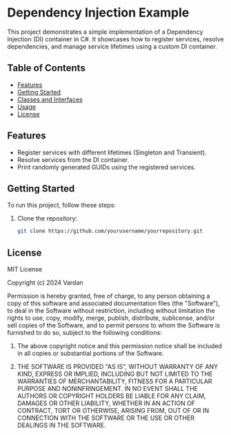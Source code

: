 # Dependency Injection Example

This project demonstrates a simple implementation of a Dependency Injection (DI) container in C#. It showcases how to register services, resolve dependencies, and manage service lifetimes using a custom DI container.

## Table of Contents

- [Features](#features)
- [Getting Started](#getting-started)
- [Classes and Interfaces](#classes-and-interfaces)
- [Usage](#usage)
- [License](#license)

## Features

- Register services with different lifetimes (Singleton and Transient).
- Resolve services from the DI container.
- Print randomly generated GUIDs using the registered services.

## Getting Started

To run this project, follow these steps:

1. Clone the repository:

   ```bash
   git clone https://github.com/yourusername/yourrepository.git

## License

MIT License

Copyright (c) 2024 Vardan

Permission is hereby granted, free of charge, to any person obtaining a copy
of this software and associated documentation files (the "Software"), to deal
in the Software without restriction, including without limitation the rights
to use, copy, modify, merge, publish, distribute, sublicense, and/or sell
copies of the Software, and to permit persons to whom the Software is
furnished to do so, subject to the following conditions:

1. The above copyright notice and this permission notice shall be included in all
   copies or substantial portions of the Software.

2. THE SOFTWARE IS PROVIDED "AS IS", WITHOUT WARRANTY OF ANY KIND, EXPRESS OR
   IMPLIED, INCLUDING BUT NOT LIMITED TO THE WARRANTIES OF MERCHANTABILITY,
   FITNESS FOR A PARTICULAR PURPOSE AND NONINFRINGEMENT. IN NO EVENT SHALL THE
   AUTHORS OR COPYRIGHT HOLDERS BE LIABLE FOR ANY CLAIM, DAMAGES OR OTHER
   LIABILITY, WHETHER IN AN ACTION OF CONTRACT, TORT OR OTHERWISE, ARISING FROM,
   OUT OF OR IN CONNECTION WITH THE SOFTWARE OR THE USE OR OTHER DEALINGS IN THE
   SOFTWARE.

